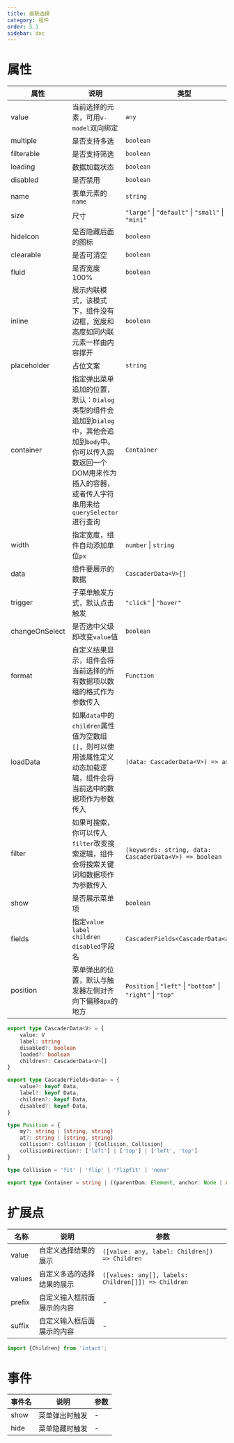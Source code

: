 ```yaml
---
title: 级联选择
category: 组件
order: 5.1
sidebar: doc
---
```


# 属性

| 属性 | 说明 | 类型 | 默认值 |
| --- | --- | --- | --- |
| value | 当前选择的元素，可用`v-model`双向绑定 | `any` | `""` |
| multiple | 是否支持多选 | `boolean` | `false` |
| filterable | 是否支持筛选 | `boolean` | `false` |
| loading | 数据加载状态 | `boolean` | `false` |
| disabled | 是否禁用 | `boolean` | `false` |
| name | 表单元素的`name` | `string` | `undefined` |
| size | 尺寸 | `"large"` &#124; `"default"` &#124; `"small"` &#124; `"mini"` | `"default"` |
| hideIcon | 是否隐藏后面的图标 | `boolean` | `false` |
| clearable | 是否可清空 | `boolean` | `false` |
| fluid | 是否宽度100% | `boolean` | `false` |
| inline | 展示内联模式，该模式下，组件没有边框，宽度和高度如同内联元素一样由内容撑开 | `boolean` | `false` |
| placeholder | 占位文案 | `string` | `"请选择"` |
| container | 指定弹出菜单追加的位置，默认：`Dialog`类型的组件会追加到`Dialog`中，其他会追加到`body`中。你可以传入函数返回一个DOM用来作为插入的容器，或者传入字符串用来给`querySelector`进行查询 | `Container` | `undefined` |
| width | 指定宽度，组件自动添加单位`px` | `number` &#124; `string` | `undefined` | 
| data | 组件要展示的数据 | `CascaderData<V>[]` | `undefined` |
| trigger | 子菜单触发方式，默认点击触发 | `"click"` &#124; `"hover"` | `"click"` |
| changeOnSelect | 是否选中父级即改变`value`值  | `boolean` | `false` |
| format | 自定义结果显示，组件会将当前选择的所有数据项以数组的格式作为参数传入 | `Function` | `(values: string[]) => values.map(value => value.label).join(' / ')` |
| loadData | 如果`data`中的`children`属性值为空数组`[]`，则可以使用该属性定义动态加载逻辑，组件会将当前选中的数据项作为参数传入 | `(data: CascaderData<V>) => any` | `undefined` |
| filter | 如果可搜索，你可以传入`filter`改变搜索逻辑，组件会将搜索关键词和数据项作为参数传入 | `(keywords: string, data: CascaderData<V>) => boolean` | `(keywords: string, data: CascaderData<V>) => data.label.includes(keywords)` |
| show | 是否展示菜单项 | `boolean` | `false` |
| fields | 指定`value` `label` `children` `disabled`字段名 | `CascaderFields<CascaderData<any>>` | `{ value: 'value', label: 'label', children: 'children', disabled: 'disabled' }` |
| position | 菜单弹出的位置，默认与触发器左侧对齐向下偏移`8px`的地方 | `Position` &#124; `"left"` &#124; `"bottom"` &#124; `"right"` &#124; `"top"` | `{my: 'left top+8', 'left bottom'}` |

```ts
export type CascaderData<V> = {
    value: V 
    label: string
    disabled?: boolean
    loaded?: boolean
    children?: CascaderData<V>[]
}

export type CascaderFields<Data> = {
    value?: keyof Data,
    label?: keyof Data,
    children?: keyof Data,
    disabled?: keyof Data,
}

type Position = {
    my?: string | [string, string]
    at?: string | [string, string]
    collision?: Collision | [Collision, Collision] 
    collisionDirection?: ['left'] | ['top'] | ['left', 'top']
}

type Collision = 'fit' | 'flip' | 'flipfit' | 'none'

export type Container = string | ((parentDom: Element, anchor: Node | null) => Element)
```

# 扩展点

| 名称 | 说明 | 参数 |
| --- | --- | --- |
| value | 自定义选择结果的展示 | `([value: any, label: Children]) => Children` |
| values | 自定义多选的选择结果的展示 | `([values: any[], labels: Children[]]) => Children` |
| prefix | 自定义输入框前面展示的内容 | - |
| suffix | 自定义输入框后面展示的内容 | - |

```ts
import {Children} from 'intact';
```

# 事件

| 事件名 | 说明 | 参数 |
| --- | --- | --- |
| show | 菜单弹出时触发 | - |
| hide | 菜单隐藏时触发 | - |

